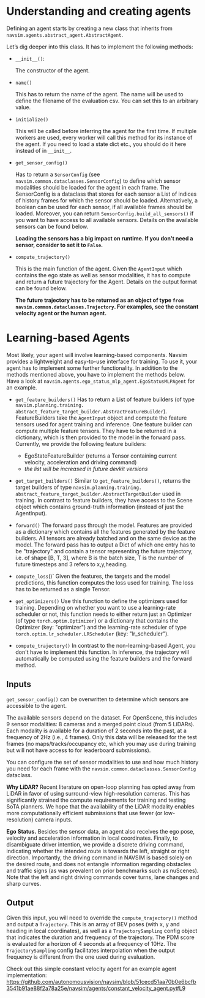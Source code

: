 # Understanding and creating agents

Defining an agent starts by creating a new class that inherits from `navsim.agents.abstract_agent.AbstractAgent`.

Let’s dig deeper into this class. It has to implement the following methods:
- `__init__()`: 

    The constructor of the agent.
- `name()`

    This has to return the name of the agent. 
    The name will be used to define the filename of the evaluation csv.
    You can set this to an arbitrary value. 
- `initialize()`

    This will be called before inferring the agent for the first time.
    If multiple workers are used, every worker will call this method for its instance of the agent.
    If you need to load a state dict etc., you should do it here instead of in `__init__`.
- `get_sensor_config()`

    Has to return a `SensorConfig` (see `navsim.common.dataclasses.SensorConfig`) to define which sensor modalities should be loaded for the agent in each frame.
    The SensorConfig is a dataclass that stores for each sensor a List of indices of history frames for which the sensor should be loaded. Alternatively, a boolean can be used for each sensor, if all available frames should be loaded. 
    Moreover, you can return `SensorConfig.build_all_sensors()` if you want to have access to all available sensors.
    Details on the available sensors can be found below.
    
    **Loading the sensors has a big impact on runtime. If you don't need a sensor, consider to set it to `False`.**
- `compute_trajectory()`

    This is the main function of the agent. Given the `AgentInput` which contains the ego state as well as sensor modalities, it has to compute and return a future trajectory for the Agent.
    Details on the output format can be found below.
    
    **The future trajectory has to be returned as an object of type `from navsim.common.dataclasses.Trajectory`. For examples, see the constant velocity agent or the human agent.**

# Learning-based Agents
Most likely, your agent will involve learning-based components.
Navsim provides a lightweight and easy-to-use interface for training.
To use it, your agent has to implement some further functionality.
In addition to the methods mentioned above, you have to implement the methods below.
Have a look at `navsim.agents.ego_status_mlp_agent.EgoStatusMLPAgent` for an example.

- `get_feature_builders()`
Has to return a List of feature builders (of type `navsim.planning.training. abstract_feature_target_builder.AbstractFeatureBuilder`). 
FeatureBuilders take the `AgentInput` object and compute the feature tensors used for agent training and inference. One feature builder can compute multiple feature tensors. They have to be returned in a dictionary, which is then provided to the model in the forward pass.
Currently, we provide the following feature builders:
    - EgoStateFeatureBuilder (returns a Tensor containing current velocity, acceleration and driving command)
    - _the list will be increased in future devkit versions_

- `get_target_builders()`
Similar to `get_feature_builders()`, returns the target builders of type `navsim.planning.training. abstract_feature_target_builder.AbstractTargetBuilder` used in training. In contrast to feature builders, they have access to the Scene object which contains ground-truth information (instead of just the AgentInput).

- `forward()`
The forward pass through the model. Features are provided as a dictionary which contains all the features generated by the feature builders. All tensors are already batched and on the same device as the model. The forward pass has to output a Dict of which one entry has to be "trajectory" and contain a tensor representing the future trajectory, i.e. of shape [B, T, 3], where B is the batch size, T is the number of future timesteps and 3 refers to x,y,heading. 

- `compute_loss`()`
Given the features, the targets and the model predictions, this function computes the loss used for training. The loss has to be returned as a single Tensor.

- `get_optimizers()`
Use this function to define the optimizers used for training. 
Depending on whether you want to use a learning-rate scheduler or not, this function needs to either return just an Optimizer (of type `torch.optim.Optimizer`) or a dictionary that contains the Optimizer (key: "optimizer") and the learning-rate scheduler of type `torch.optim.lr_scheduler.LRScheduler` (key: "lr_scheduler").

- `compute_trajectory()`
In contrast to the non-learning-based Agent, you don't have to implement this function.
In inference, the trajectory will automatically be computed using the feature builders and the forward method.
## Inputs

`get_sensor_config()` can be overwritten to determine which sensors are accessible to the agent. 

The available sensors depend on the dataset. For OpenScene, this includes 9 sensor modalities: 8 cameras and a merged point cloud (from 5 LiDARs). Each modality is available for a duration of 2 seconds into the past, at a frequency of 2Hz (i.e., 4 frames). Only this data will be released for the test frames (no maps/tracks/occupancy etc, which you may use during training but will not have access to for leaderboard submissions).

You can configure the set of sensor modalities to use and how much history you need for each frame with the `navsim.common.dataclasses.SensorConfig` dataclass.

**Why LiDAR?** Recent literature on open-loop planning has opted away from LiDAR in favor of using surround-view high-resolution cameras. This has significantly strained the compute requirements for training and testing SoTA planners. We hope that the availability of the LiDAR modality enables more computationally efficient submissions that use fewer (or low-resolution) camera inputs. 

**Ego Status.** Besides the sensor data, an agent also receives the ego pose, velocity and acceleration information in local coordinates. Finally, to disambiguate driver intention, we provide a discrete driving command, indicating whether the intended route is towards the left, straight or right direction. Importantly, the driving command in NAVSIM is based solely on the desired route, and does not entangle information regarding obstacles and traffic signs (as was prevalent on prior benchmarks such as nuScenes). Note that the left and right driving commands cover turns, lane changes and sharp curves.

## Output

Given this input, you will need to override the `compute_trajectory()` method and output a `Trajectory`. This is an array of BEV poses (with x, y and heading in local coordinates), as well as a `TrajectorySampling` config object that indicates the duration and frequency of the trajectory. The PDM score is evaluated for a horizon of 4 seconds at a frequency of 10Hz. The `TrajectorySampling` config facilitates interpolation when the output frequency is different from the one used during evaluation.

Check out this simple constant velocity agent for an example agent implementation:
https://github.com/autonomousvision/navsim/blob/51cecd51aa70b0e6bcfb3541b91ae88f2a78a25e/navsim/agents/constant_velocity_agent.py#L9
